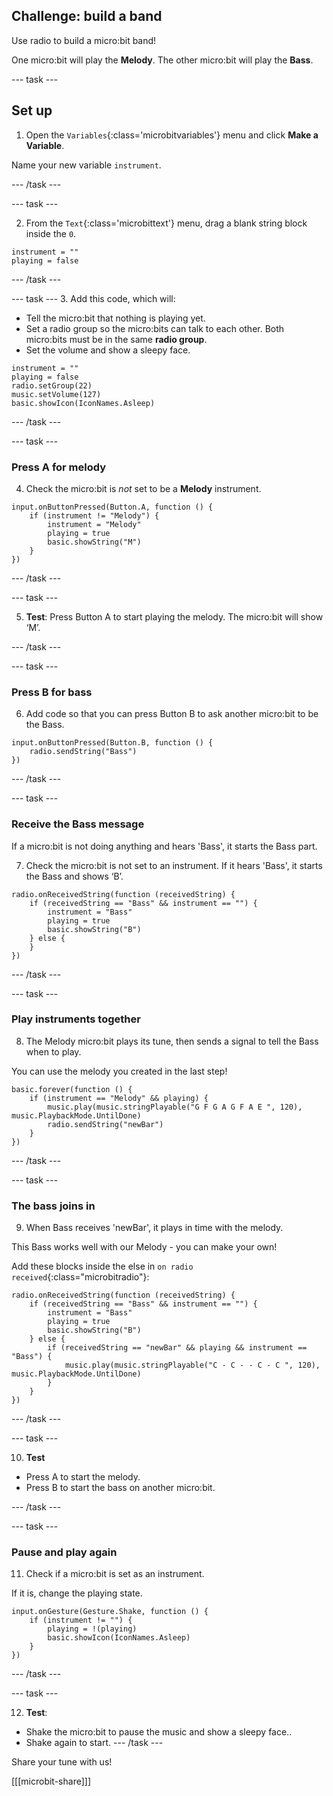 ## Challenge: build a band

Use radio to build a micro:bit band!

One micro:bit will play the **Melody**.
The other micro:bit will play the **Bass**.

--- task ---
## Set up

1. Open the `Variables`{:class='microbitvariables'} menu and click **Make a Variable**.

Name your new variable `instrument`. 

--- /task ---

--- task ---

2. From the `Text`{:class='microbittext'} menu, drag a blank string block inside the `0`.

```microbit
instrument = "" 
playing = false
```

--- /task ---

--- task ---
3. Add this code, which will: 
- Tell the micro:bit that nothing is playing yet.
- Set a radio group so the micro:bits can talk to each other. Both micro:bits must be in the same **radio group**.
- Set the volume and show a sleepy face.

```microbit
instrument = "" 
playing = false
radio.setGroup(22)
music.setVolume(127)
basic.showIcon(IconNames.Asleep)
```

--- /task ---

--- task ---
### Press A for melody

4. Check the micro:bit is _not_ set to be a **Melody** instrument.

```microbit
input.onButtonPressed(Button.A, function () {
    if (instrument != "Melody") {
        instrument = "Melody"
        playing = true
        basic.showString("M")
    }
})
```

--- /task ---

--- task ---

5. **Test**: Press Button A to start playing the melody.
The micro:bit will show ‘M’.

--- /task ---


--- task ---
### Press B for bass

6. Add code so that you can press Button B to ask another micro:bit to be the Bass.

```microbit
input.onButtonPressed(Button.B, function () {
    radio.sendString("Bass")
})
```

--- /task ---


--- task ---
### Receive the Bass message

If a micro:bit is not doing anything and hears 'Bass', it starts the Bass part.

7. Check the micro:bit is not set to an instrument.
If it hears 'Bass', it starts the Bass and shows ‘B’.

```microbit
radio.onReceivedString(function (receivedString) {
    if (receivedString == "Bass" && instrument == "") {
        instrument = "Bass"
        playing = true
        basic.showString("B")
    } else {
    }
})
```

--- /task ---

--- task ---
### Play instruments together

8. The Melody micro:bit plays its tune, then sends a signal to tell the Bass when to play.

You can use the melody you created in the last step!

```microbit
basic.forever(function () {
    if (instrument == "Melody" && playing) {
        music.play(music.stringPlayable("G F G A G F A E ", 120), music.PlaybackMode.UntilDone)
        radio.sendString("newBar")
    }
})
```

--- /task ---

--- task ---
### The bass joins in

9. When Bass receives 'newBar', it plays in time with the melody.

This Bass works well with our Melody - you can make your own!

Add these blocks inside the else in `on radio received`{:class="microbitradio"}:

```microbit
radio.onReceivedString(function (receivedString) {
    if (receivedString == "Bass" && instrument == "") {
        instrument = "Bass"
        playing = true
        basic.showString("B")
    } else {
        if (receivedString == "newBar" && playing && instrument == "Bass") {
            music.play(music.stringPlayable("C - C - - C - C ", 120), music.PlaybackMode.UntilDone)
        }
    }
})
```

--- /task ---

--- task ---

10. **Test**
+ Press A to start the melody.
+ Press B to start the bass on another micro:bit.

--- /task ---

--- task ---
### Pause and play again

11. Check if a micro:bit is set as an instrument.

If it is, change the playing state.

```microbit
input.onGesture(Gesture.Shake, function () {
    if (instrument != "") {
        playing = !(playing)
        basic.showIcon(IconNames.Asleep)
    }
})
```

--- /task ---

--- task ---

12. **Test**: 
- Shake the micro:bit to pause the music and show a sleepy face..
- Shake again to start.
--- /task --- 

Share your tune with us!

[[[microbit-share]]]